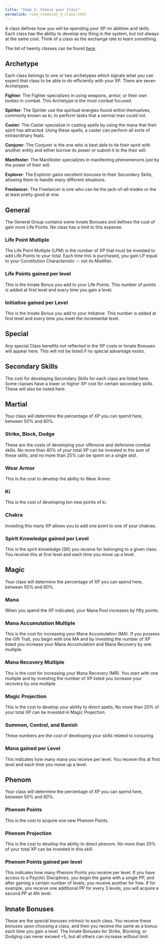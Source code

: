 ```yaml
---
title: "Step 3: Choose your Class"
permalink: rule_creation_3_class.html
---
```


A class defines how you will be spending your XP on abilities and skills. Each class has the ability to develop any thing in the system, but not always at the same cost. Think of a class as the exchange rate to learn something. 

The list of twenty classes can be found [here](class_intro.html).

## Archetype

Each class belongs to one or two archetypes which signals what you can expect that class to be able to do efficiently with your XP. There are seven Archetypes.

**Fighter**: The Fighter specializes in using weapons, armor, or their own bodies in combat. This Archetype is the most combat focused.

**Spiriter**: The Spiriter use the spiritual energies found within themselves, commonly known as ki, to perform tasks that a normal man could not.

**Caster**: The Caster specialize in casting spells by using the mana that their spirit has attracted. Using these spells, a caster can perform all sorts of extraordinary feats.

**Conjurer**: The Conjurer is the one who is best able to tie their spirit with another entity and either borrow its power or submit it to the their will.

**Manifester**: The Manifester specializes in manifesting phenomenons just by the power of their will.

**Explorer**: The Explorer gains excellent bonuses to their Secondary Skills, allowing them to handle many different situations.

**Freelancer**: The Freelancer is one who can be the jack-of-all-trades or the at least pretty good at one.

## General
The General Group contains some Innate Bonuses and defines the cost of gain more Life Points. No class has a limit to this expense.

### Life Point Multiple
The Life Point Multiple (LPM) is the number of XP that must be invested to add Life Points to your total. Each time this is purchased, you gain LP equal to your Constitution Characteristic -- not its Modifier.

### Life Points gained per level
This is the Innate Bonus you add to your Life Points. This number of points is added at first level and every time you gain a level.

### Initiative gained per Level
This is the Innate Bonus you add to your Initiative. This number is added at first level and every time you meet the incremental level.

## Special
Any special Class benefits not reflected in the XP costs or Innate Bonuses will appear here. This will not be listed if no special advantage exists.

## Secondary Skills
The cost for developing Secondary Skills for each class are listed here. Some classes have a lower or higher XP cost for certain secondary skills. These will also be noted here.

## Martial
Your class will determine the percentage of XP you can spend here, between 50% and 60%.

### Strike, Block, Dodge
These are the costs of developing your offensive and defensive combat skills. No more than 40% of your total XP can be invested in the sum of these skills, and no more than 25% can be spent on a single skill.

### Wear Armor
This is the cost to develop the ability to Wear Armor.

### Ki
This is the cost of developing ten new points of ki.

### Chakra
Investing this many XP allows you to add one point to one of your chakras.

### Spirit Knowledge gained per Level
This is the spirit knowledge (SK) you receive for belonging to a given class. You receive this at first level and each time you move up a level.

## Magic
Your class will determine the percentage of XP you can spend here, between 50% and 60%.

### Mana
When you spend the XP indicated, your Mana Pool increases by fifty points.

### Mana Accumulation Multiple
This is the cost for increasing your Mana Accumulation (MA). If you possess the Gift Trait, you begin with one MA and by investing the number of XP listed you increase your Mana Accumulation and Mana Recovery by one multiple.

### Mana Recovery Multiple
This is the cost for increasing your Mana Recovery (MR). You start with one multiple and by investing the number of XP listed you increase your recovery by one multiple.

### Magic Projection
This is the cost to develop your ability to direct spells. No more than 20% of your total XP can be invested in Magic Projection.

### Summon, Control, and Banish
These numbers are the cost of developing your skills related to conjuring.

### Mana gained per Level
This indicates how many mana you receive per level. You receive this at first level and each time you move up a level.

## Phenom
Your class will determine the percentage of XP you can spend here, between 50% and 60%.

### Phenom Points
This is the cost to acquire one new Phenom Points.

### Phenom Projection
This is the cost to develop the ability to direct phenom. No more than 20% of your total XP can be invested in this skill.

### Phenom Points gained per level
This indicates how many Phenom Points you receive per level. If you have access to a Psychic Disciplines, you begin the game with a single PP, and after gaining a certain number of levels, you receive another for free. If for example, you receive one additional PP for every 3 levels, you will acquire a second PP at 4th level.

## Innate Bonuses
These are the special bonuses intrinsic to each class. You receive these bonuses upon choosing a class, and then you receive the same as a bonus each time you gain a level. The Innate Bonuses for Strike, Blocking, or Dodging can never exceed +5, but all others can increase without limit.